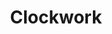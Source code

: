 ---
layout: song
id: 49
title: Clockwork
artist: Kraedt
genre: Dubstep / DnB
image: Clockwork.jpg
buy-able: true
downloadable: true
yt-id: 08uQPeXTLZM
itunes: https://music.apple.com/us/album/clockwork-single/1500103259 
beatport:
amazon: https://www.amazon.com/Clockwork-Kraedt/dp/B0851XZP8F/ref=sr_1_1
spotify: https://open.spotify.com/album/5j4WVQOaWcooZJTgG1fvxg
license: 1
---